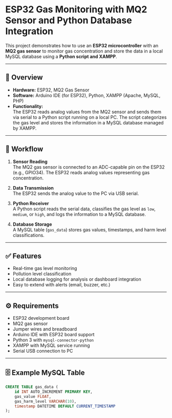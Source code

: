 # ESP32 Gas Monitoring with MQ2 Sensor and Python Database Integration

This project demonstrates how to use an **ESP32 microcontroller** with an **MQ2 gas sensor** to monitor gas concentration and store the data in a local MySQL database using a **Python script and XAMPP**.

---

## 🔧 Overview

- **Hardware:** ESP32, MQ2 Gas Sensor  
- **Software:** Arduino IDE (for ESP32), Python, XAMPP (Apache, MySQL, PHP)  
- **Functionality:**  
  The ESP32 reads analog values from the MQ2 sensor and sends them via serial to a Python script running on a local PC. The script categorizes the gas level and stores the information in a MySQL database managed by XAMPP.

---

## 🚦 Workflow

1. **Sensor Reading**  
   The MQ2 gas sensor is connected to an ADC-capable pin on the ESP32 (e.g., GPIO34). The ESP32 reads analog values representing gas concentration.

2. **Data Transmission**  
   The ESP32 sends the analog value to the PC via USB serial.

3. **Python Receiver**  
   A Python script reads the serial data, classifies the gas level as `low`, `medium`, or `high`, and logs the information to a MySQL database.

4. **Database Storage**  
   A MySQL table (`gas_data`) stores gas values, timestamps, and harm level classifications.

---

## ✅ Features

- Real-time gas level monitoring  
- Pollution level classification  
- Local database logging for analysis or dashboard integration  
- Easy to extend with alerts (email, buzzer, etc.)

---

## ⚙️ Requirements

- ESP32 development board  
- MQ2 gas sensor  
- Jumper wires and breadboard  
- Arduino IDE with ESP32 board support  
- Python 3 with `mysql-connector-python`  
- XAMPP with MySQL service running  
- Serial USB connection to PC

---

## 🗄️ Example MySQL Table

```sql
CREATE TABLE gas_data (
    id INT AUTO_INCREMENT PRIMARY KEY,
    gas_value FLOAT,
    gas_harm_level VARCHAR(10),
    timestamp DATETIME DEFAULT CURRENT_TIMESTAMP
);
